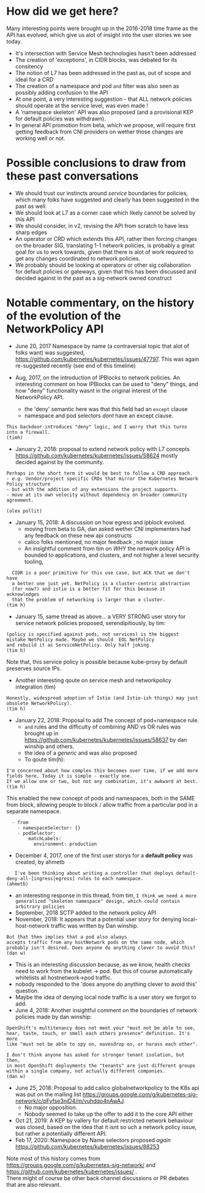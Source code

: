 # How did we get here? 

Many interesting points were brought up in the 2016-2018 time frame as the API has evolved, which give us alot of insight into the user stories we see today.

- It's intersection with Service Mesh technologies hasn't been addressed
- The creation of 'exceptions', in CIDR blocks, was debated for its consitency 
- The notion of L7 has been addressed in the past as, out of scope and ideal for a CRD 
- The creation of a namespace and pod `and` filter was also seen as possibly adding confusion to the API
- At one point, a very interesting suggestion - that ALL network policies should operate at the service level, was even made !
- A 'namespace skeleton' API was also proposed (and a provisional KEP for default policies was withdrawn).
- In general API promotion from beta, which we propose, will require first getting feedback from CNI providers on wether those changes are working well or not.

# Possible conclusions to draw from these past conversations

- We should trust our instincts around *service* boundaries for policies, which many folks have suggested and clearly has been suggested in the past as well.
- We should look at L7 as a corner case which likely cannot be solved by this API
- We should consider, in v2, revising the API from scratch to have less sharp edges
- An operator or CRD which extends this API, rather then forcing changes on the broader SIG, translating 1-1 network policies, is probably a great goal for us to work towards, given that there is alot of work required to get any changes coordinated to network policies.
- We probably should be looking at operators or other sig collaboration for default policies or gateways, given that this has been discussed and decided against in the past as a sig-network owned construct

# Notable commentary, on the history of the evolution of the NetworkPolicy API

- June 20, 2017 Namespace by name (a contraversial topic that alot of folks want) was suggested, https://github.com/kubernetes/kubernetes/issues/47797.  This was again re-suggested recently (see end of this timeline)

- Aug, 2017, on the introduction of IPBlocks to network policies.  An interesting comment on how IPBlocks can be used to "deny" things, and how "deny" functionality wasnt in the original interest of the NetworkPolicy API.

  - the 'deny' semantic here was that this field had an `except` clause
  - namespace and pod selectors *dont* have an except clause.
```
This backdoor-introduces "deny" logic, and I worry that this turns into a firewall.
(timh)
```
- January 2, 2018: proposal to extend network policy with L7 concepts https://github.com/kubernetes/kubernetes/issues/58624 mostly decided against by the community. 
```
Perhaps in the short term it would be best to follow a CRD approach.
- e.g. Vendor/project specific CRDs that mirror the Kubernetes Network Policy structure
- but with the addition of any extensions the project supports. 
- move at its own velocity without dependency on broader community agreement. 

(alex pollit)
```

- January 15, 2018: A discussion on how egress and ipblock evolved.
  - moving from beta to GA, dan asked wether CNI implementers had any feedback on these new api constructs
  - calico folks mentioned, no major feedback , no major issue
  - An insightful comment from tim on *WHY* the network policy API is bounded to applications, and clusters, and not higher a level security tooling,  
```
  CIDR is a poor primitive for this use case, but ACK that we don't have 
  a better one just yet. NetPolicy is a cluster-centric abstraction 
  (for now?) and istio is a better fit for this because it acknowledges 
  that the problem of networking is larger than a cluster. 
(tim h)
```
- January 15, same thread as above... a VERY STRONG user story for service network policies proposed, serendipitiously, by tim:

```
(policy is specified against pods, not services) is the biggest mistake NetPolicy made. Maybe we should  EOL NetPolicy 
and rebuild it as ServiceNetPolicy. Only half joking. 
(tim h)
```
  Note that, this service policy is possible because kube-proxy by default preserves source IPs.
- Another interesting qoute on service mesh and networkpolicy integration (tim)

```
Honestly, widespread adoption of Istio (and Istio-ish things) may just 
obsolete NetworkPolicy). 
(tim h)
```
- January 22, 2018: Proposal to add The concept of pod+namespace rule.
  - `and` rules and the difficulty of combining AND vs OR rules was brought up in https://github.com/kubernetes/kubernetes/issues/58637 by dan winship and others.
  - the idea of a *generic* and was also proposed  
  - To qoute tim(h):
```
I'm concerned about how complex this becomes over time, if we add more fields here. Today it is simple - exactly one. 
If we allow one or two, but not any combination, it's awkward at best.
(tim h)
```
  This enabled the new concept of pods and namespaces, both in the SAME from block, allowing people to block / allow traffic from a particular pod in a separate namespace.
```
  - from
    - namespaceSelector: {}
    - podSelector:
        matchLabels:
          environment: production
```
- December 4, 2017, one of the first user storys for a **default policy** was created, by ahmetb
```
   I've been thinking about writing a controller that deploys default-deny-all-[ingress|egress] rules to each namespace.
(ahmetb)
```
  - an interesting response in this thread, from tim, `I think we need a more generalized "skeleton namespace" design, which could contain arbitrary policies`
- September, 2018 SCTP added to the network policy API
- November, 2018: It appears that a potential user story for denying local-host-network traffic was written by Dan winship.
```
But that then implies that a pod also always 
accepts traffic from any hostNetwork pods on the same node, which 
probably isn't desired. Does anyone do anything clever to avoid this? 
(dan w)
```
  - This is an interesting discussion because, as we know, health checks need to work from the kubelet -> pod.  But this of course automatically whitelists all hostnetwork->pod traffic.
  - nobody responded to the 'does anyone do anything clever to avoid this' question.  
  - Maybe the idea of denying local node traffic is a user story we forgot to add.
- June 4, 2018:  Another insightful comment on the boundaries of network policies made by dan winship:
```
OpenShift's multitenancy does not meet your "must not be able to see, 
hear, taste, touch, or smell each others presence" definition. It's more 
like "must not be able to spy on, eavesdrop on, or harass each other". 

I don't think anyone has asked for stronger tenant isolation, but then, 
in most OpenShift deployments the "tenants" are just different groups 
within a single company, not actually different companies. 
(dan w)
```
- June 25, 2018: Proposal to add calico globalnetworkpolicy to the K8s api was put on the mailing list https://groups.google.com/g/kubernetes-sig-network/c/pFyfse3njD4/m/vuhdqo4nAwAJ.
  - No major opposition.
  - Nobody seemed to take up the offer to add it to the core API either
- Oct 21, 2019: A KEP by vallery for default restricted network behaviour was closed, based on the idea that it isnt so uch a network policy issue, but rather a potentially different API.
- Feb 17, 2020: Namespace by Name selectors proposed *again*  https://github.com/kubernetes/kubernetes/issues/88253

Note most of this history comes from https://groups.google.com/g/kubernetes-sig-network/ and https://github.com/kubernetes/kubernetes/issues/ .  
There might of course be other back channel discussions or PR debates that are also relevant.
